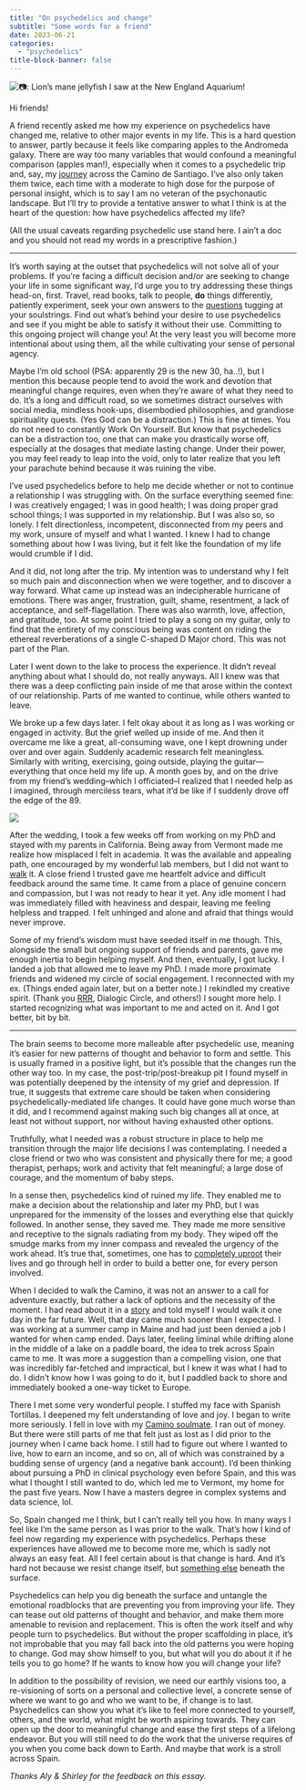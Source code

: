 ```yaml
---
title: "On psychedelics and change"
subtitle: "Some words for a friend"
date: 2023-06-21
categories:
  - "psychedelics"
title-block-banner: false
---
```


![📷: Lion’s mane jellyfish I saw at the New England Aquarium!](https://substackcdn.com/image/fetch/w_1456,c_limit,f_webp,q_auto:good,fl_progressive:steep/https%3A%2F%2Fsubstack-post-media.s3.amazonaws.com%2Fpublic%2Fimages%2Fb3fa0c7b-896c-43b4-bdbb-581f4eb9231a_3024x4032.jpeg)

Hi friends!

A friend recently asked me how my experience on psychedelics have changed me, relative to other major events in my life. This is a hard question to answer, partly because it feels like comparing apples to the Andromeda galaxy. There are way too many variables that would confound a meaningful comparison (apples man!), especially when it comes to a psychedelic trip and, say, my [journey](https://philintheblank.me/posts#category=Camino) across the Camino de Santiago. I’ve also only taken them twice, each time with a moderate to high dose for the purpose of personal insight, which is to say I am no veteran of the psychonautic landscape. But I’ll try to provide a tentative answer to what I think is at the heart of the question: how have psychedelics affected my life?

(All the usual caveats regarding psychedelic use stand here. I ain’t a doc and you should not read my words in a prescriptive fashion.)

---

It’s worth saying at the outset that psychedelics will not solve all of your problems. If you’re facing a difficult decision and/or are seeking to change your life in some significant way, I’d urge you to try addressing these things head-on, first. Travel, read books, talk to people, **do** things differently, patiently experiment, seek your own answers to the [questions](https://philintheblank.substack.com/p/live-the-questions) tugging at your soulstrings. Find out what’s behind your desire to use psychedelics and see if you might be able to satisfy it without their use. Committing to this ongoing project will change you! At the very least you will become more intentional about using them, all the while cultivating your sense of personal agency.

Maybe I’m old school (PSA: apparently 29 is the new 30, ha..!), but I mention this because people tend to avoid the work and devotion that meaningful change requires, even when they’re aware of what they need to do. It’s a long and difficult road, so we sometimes distract ourselves with social media, mindless hook-ups, disembodied philosophies, and grandiose spirituality quests. (Yes God can be a distraction.) This is fine at times. You do not need to constantly Work On Yourself. But know that psychedelics can be a distraction too, one that can make you drastically worse off, especially at the dosages that mediate lasting change. Under their power, you may feel ready to leap into the void, only to later realize that you left your parachute behind because it was ruining the vibe.

I’ve used psychedelics before to help me decide whether or not to continue a relationship I was struggling with. On the surface everything seemed fine: I was creatively engaged; I was in good health; I was doing proper grad school things; I was supported in my relationship. But I was also so, so lonely. I felt directionless, incompetent, disconnected from my peers and my work, unsure of myself and what I wanted. I knew I had to change something about how I was living, but it felt like the foundation of my life would crumble if I did.

And it did, not long after the trip. My intention was to understand why I felt so much pain and disconnection when we were together, and to discover a way forward. What came up instead was an indecipherable hurricane of emotions. There was anger, frustration, guilt, shame, resentment, a lack of acceptance, and self-flagellation. There was also warmth, love, affection, and gratitude, too. At some point I tried to play a song on my guitar, only to find that the entirety of my conscious being was content on riding the ethereal reverberations of a single C-shaped D Major chord. This was not part of the Plan.

Later I went down to the lake to process the experience. It didn’t reveal anything about what I should do, not really anyways. All I knew was that there was a deep conflicting pain inside of me that arose within the context of our relationship. Parts of me wanted to continue, while others wanted to leave.

We broke up a few days later. I felt okay about it as long as I was working or engaged in activity. But the grief welled up inside of me. And then it overcame me like a great, all-consuming wave, one I kept drowning under over and over again. Suddenly academic research felt meaningless. Similarly with writing, exercising, going outside, playing the guitar—everything that once held my life up. A month goes by, and on the drive from my friend’s wedding–which I officiated–I realized that I needed help as I imagined, through merciless tears, what it’d be like if I suddenly drove off the edge of the 89.

![](https://substackcdn.com/image/fetch/w_1456,c_limit,f_webp,q_auto:good,fl_progressive:steep/https%3A%2F%2Fsubstack-post-media.s3.amazonaws.com%2Fpublic%2Fimages%2F068ebe88-93dc-4c5d-aeb7-94716e88444d_4032x3024.jpeg)

After the wedding, I took a few weeks off from working on my PhD and stayed with my parents in California. Being away from Vermont made me realize how misplaced I felt in academia. It was the available and appealing path, one encouraged by my wonderful lab members, but I did not want to [walk](https://philintheblank.substack.com/p/i-left-my-phd) it. A close friend I trusted gave me heartfelt advice and difficult feedback around the same time. It came from a place of genuine concern and compassion, but I was not ready to hear it yet. Any idle moment I had was immediately filled with heaviness and despair, leaving me feeling helpless and trapped. I felt unhinged and alone and afraid that things would never improve.

Some of my friend’s wisdom must have seeded itself in me though. This, alongside the small but ongoing support of friends and parents, gave me enough inertia to begin helping myself. And then, eventually, I got lucky. I landed a job that allowed me to leave my PhD. I made more proximate friends and widened my circle of social engagement. I reconnected with my ex. (Things ended again later, but on a better note.) I rekindled my creative spirit. (Thank you [RRR](https://notes.ellenrhymes.com/RRR), Dialogic Circle, and others!) I sought more help. I started recognizing what was important to me and acted on it. And I got better, bit by bit.

---

The brain seems to become more malleable after psychedelic use, meaning it’s easier for new patterns of thought and behavior to form and settle. This is usually framed in a positive light, but it’s possible that the changes run the other way too. In my case, the post-trip/post-breakup pit I found myself in was potentially deepened by the intensity of my grief and depression. If true, it suggests that extreme care should be taken when considering psychedelically-mediated life changes. It could have gone much worse than it did, and I recommend against making such big changes all at once, at least not without support, nor without having exhausted other options.

Truthfully, what I needed was a robust structure in place to help me transition through the major life decisions I was contemplating. I needed a close friend or two who was consistent and physically there for me; a good therapist, perhaps; work and activity that felt meaningful; a large dose of courage, and the momentum of baby steps.

In a sense then, psychedelics kind of ruined my life. They enabled me to make a decision about the relationship and later my PhD, but I was unprepared for the immensity of the losses and everything else that quickly followed. In another sense, they saved me. They made me more sensitive and receptive to the signals radiating from my body. They wiped off the smudge marks from my inner compass and revealed the urgency of the work ahead. It’s true that, sometimes, one has to [completely uproot](https://sashachapin.substack.com/p/in-praise-of-blowing-up-your-life) their lives and go through hell in order to build a better one, for every person involved.

When I decided to walk the Camino, it was not an answer to a call for adventure exactly, but rather a lack of options and the necessity of the moment. I had read about it in a [story](https://www.perseusbooks.com/titles/kamal-ravikant/rebirth/9780316312257/) and told myself I would walk it one day in the far future. Well, that day came much sooner than I expected. I was working at a summer camp in Maine and had just been denied a job I wanted for when camp ended. Days later, feeling liminal while drifting alone in the middle of a lake on a paddle board, the idea to trek across Spain came to me. It was more a suggestion than a compelling vision, one that was incredibly far-fetched and impractical, but I knew it was what I had to do. I didn’t know how I was going to do it, but I paddled back to shore and immediately booked a one-way ticket to Europe.

There I met some very wonderful people. I stuffed my face with Spanish Tortillas. I deepened my felt understanding of love and joy. I began to write more seriously. I fell in love with my [Camino soulmate](https://philintheblank.me/posts/14c-letters-soulmate/). I ran out of money. But there were still parts of me that felt just as lost as I did prior to the journey when I came back home. I still had to figure out where I wanted to live, how to earn an income, and so on, all of which was constrained by a budding sense of urgency (and a negative bank account). I’d been thinking about pursuing a PhD in clinical psychology even before Spain, and this was what I thought I still wanted to do, which led me to Vermont, my home for the past five years. Now I have a masters degree in complex systems and data science, lol.

So, Spain changed me I think, but I can’t really tell you how. In many ways I feel like I’m the same person as I was prior to the walk. That’s how I kind of feel now regarding my experience with psychedelics. Perhaps these experiences have allowed me to become more me, which is sadly not always an easy feat. All I feel certain about is that change is hard. And it’s hard not because we resist change itself, but [something else](https://haleynahman.substack.com/p/voice-note-changing-your-life-without#details) beneath the surface.

Psychedelics can help you dig beneath the surface and untangle the emotional roadblocks that are preventing you from improving your life. They can tease out old patterns of thought and behavior, and make them more amenable to revision and replacement. This is often the work itself and why people turn to psychedelics. But without the proper scaffolding in place, it’s not improbable that you may fall back into the old patterns you were hoping to change. God may show himself to you, but what will you do about it if he tells you to go home? If he wants to know how you will change your life?

In addition to the possibility of revision, we need our earthly visions too, a re-visioning of sorts on a personal and collective level, a concrete sense of where we want to go and who we want to be, if change is to last. Psychedelics can show you what it’s like to feel more connected to yourself, others, and the world, what might be worth aspiring towards. They can open up the door to meaningful change and ease the first steps of a lifelong endeavor. But you will still need to do the work that the universe requires of you when you come back down to Earth. And maybe that work is a stroll across Spain.

*Thanks Aly & Shirley for the feedback on this essay.*
